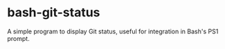 bash-git-status
===============

A simple program to display Git status, useful for integration in Bash's PS1 prompt.
